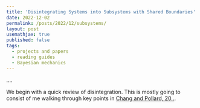 ```yaml
---
title: 'Disintegrating Systems into Subsystems with Shared Boundaries'
date: 2022-12-02
permalink: /posts/2022/12/subsystems/
layout: post
usemathjax: true
published: false
tags:
  - projects and papers
  - reading guides
  - Bayesian mechanics
---
```


....

We begin with a quick review of disintegration. This is mostly going to consist of me walking through key points in [Chang and Pollard, 20..](...).

